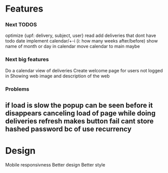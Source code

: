 # Features

### Next TODOS
optimize {upf: delivery, subject, user} read
add deliveries that dont have todo date
implement calendar/+-i (i: how many weeks after/before)
show name of month or day in calendar
move calendar to main maybe

### Next big features
Do a calendar view of deliveries
Create welcome page for users not logged in Showing web image and description of the web

### Problems
if load is slow the popup can be seen before it disappears
canceling load of page while doing deliveries refresh makes button fail
cant store hashed password bc of use recurrency
---

# Design

Mobile responsivness
Better design 
Better style